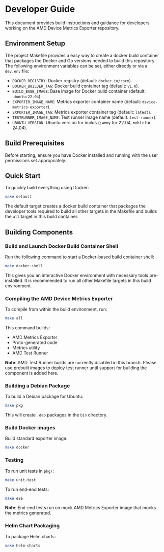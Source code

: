# Developer Guide

This document provides build instructions and guidance for developers working on the AMD Device Metrics Exporter repository.

## Environment Setup

The project Makefile provides a easy way to create a docker build container that packages the Docker and Go versions needed to build this repository. The following environment variables can be set, either directly or via a `dev.env` file:

- `DOCKER_REGISTRY`: Docker registry (default: `docker.io/rocm`).
- `DOCKER_BUILDER_TAG`: Docker build container tag (default: `v1.0`).
- `BUILD_BASE_IMAGE`: Base image for Docker build container (default: `ubuntu:22.04`).
- `EXPORTER_IMAGE_NAME`: Metrics exporter container name (default: `device-metrics-exporter`).
- `EXPORTER_IMAGE_TAG`: Metrics exporter container tag (default: `latest`).
- `TESTRUNNER_IMAGE_NAME`: Test runner image name (default: `test-runner`).
- `UBUNTU_VERSION`: Ubuntu version for builds (`jammy` for 22.04, `noble` for 24.04).

## Build Prerequisites

Before starting, ensure you have Docker installed and running with the user permissions set appropriately.

## Quick Start

To quickly build everything using Docker:
```bash
make default
```

The default target creates a docker build container that packages the developer tools required to build all other targets in the Makefile and builds the `all` target in this build container.

## Building Components

### Build and Launch Docker Build Container Shell

Run the following command to start a Docker-based build container shell:

```bash
make docker-shell
```

This gives you an interactive Docker environment with necessary tools pre-installed. It is recommended to run all other Makefile targets in this build environment.

### Compiling the AMD Device Metrics Exporter

To compile from within the build environment, run:

```bash
make all
```

This command builds:
- AMD Metrics Exporter
- Proto-generated code
- Metrics utility
- AMD Test Runner

**Note**: AMD Test Runner builds are currently disabled in this branch. Please use prebuilt images to deploy test runner until support for building the component is added here.

### Building a Debian Package

To build a Debian package for Ubuntu:

```bash
make pkg
```

This will create `.deb` packages in the `bin` directory.

### Build Docker images

Build standard exporter image:

```bash
make docker
```

### Testing

To run unit tests in `pkg/`:

```bash
make unit-test
```

To run end-end tests:

```bash
make e2e
```

**Note**: End-end tests run on mock AMD Metrics Exporter image that mocks the metrics generated.

### Helm Chart Packaging

To package Helm charts:

```bash
make helm-charts
```
